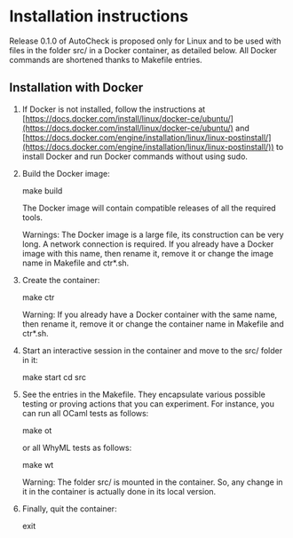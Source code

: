 Installation instructions
=========================

Release 0.1.0 of AutoCheck is proposed only for Linux and to be used with files
in the folder src/ in a Docker container, as detailed below. All Docker commands
are shortened thanks to Makefile entries.

Installation with Docker
------------------------

1. If Docker is not installed, follow the instructions at
   [https://docs.docker.com/install/linux/docker-ce/ubuntu/](https://docs.docker.com/install/linux/docker-ce/ubuntu/)
   and 
   [https://docs.docker.com/engine/installation/linux/linux-postinstall/](https://docs.docker.com/engine/installation/linux/linux-postinstall/))
   to install Docker and run Docker commands without using sudo.

2. Build the Docker image:

     make build

   The Docker image will contain compatible releases of all the required tools.

   Warnings: The Docker image is a large file, its construction can be very long.
   A network connection is required. If you already have a Docker image with this
   name, then rename it, remove it or change the image name in Makefile and ctr*.sh.

5. Create the container:

     make ctr

   Warning: If you already have a Docker container with the same name, then rename it,
   remove it or change the container name in Makefile and ctr*.sh.

6. Start an interactive session in the container and move to the src/ folder in it:

     make start
     cd src

7. See the entries in the Makefile. They encapsulate various possible testing or
   proving actions that you can experiment. For instance, you can run all OCaml tests as follows:

     make ot

   or all WhyML tests as follows:

     make wt

   Warning: The folder src/ is mounted in the container. So, any change in it
   in the container is actually done in its local version.

8. Finally, quit the container:

    exit